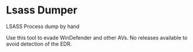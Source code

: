 # Lsass Dumper
LSASS Process dump by hand

Use this tool to evade WinDefender and other AVs. No releases available to avoid detection of the EDR.
